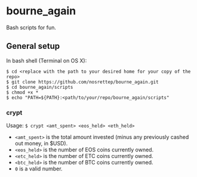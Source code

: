 # bourne_again
Bash scripts for fun.

## General setup
In bash shell (Terminal on OS X):
```
$ cd <replace with the path to your desired home for your copy of the repo>
$ git clone https://github.com/nosrettep/bourne_again.git
$ cd bourne_again/scripts
$ chmod +x *
$ echo "PATH=${PATH}:<path/to/your/repo/bourne_again/scripts"
```
### crypt
Usage: `$ crypt <amt_spent> <eos_held> <eth_held>`
-  `<amt_spent>` is the total amount invested (minus any previously cashed out money, in $USD).
-  `<eos_held>` is the number of EOS coins currently owned.
-  `<etc_held>` is the number of ETC coins currently owned.
-  `<btc_held>` is the number of BTC coins currently owned.
-  `0` is a valid number.
